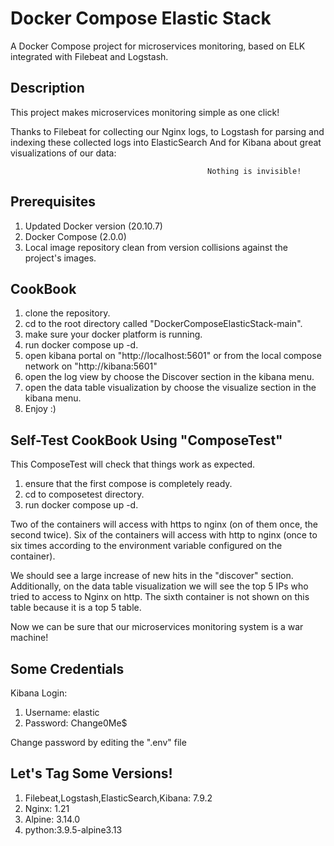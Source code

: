 # Docker Compose Elastic Stack
A Docker Compose project for microservices monitoring, based on ELK integrated with Filebeat and Logstash.

Description
------------------------------
This project makes microservices monitoring simple as one click!

Thanks to Filebeat for collecting our Nginx logs,
to Logstash for parsing and indexing these collected logs into ElasticSearch
And for Kibana about great visualizations of our data:

                                                Nothing is invisible! 

Prerequisites
------------
1. Updated Docker version (20.10.7)
2. Docker Compose (2.0.0)
2. Local image repository clean from version collisions against the project's images.


CookBook
------------------------------
1. clone the repository.
2. cd to the root directory called "DockerComposeElasticStack-main".
3. make sure your docker platform is running.
4. run docker compose up -d.
5. open kibana portal on "http://localhost:5601" or from the local compose network on "http://kibana:5601"
6. open the log view by choose the Discover section in the kibana menu.
7. open the data table visualization by choose the visualize section in the kibana menu.
5. Enjoy :)

Self-Test CookBook Using "ComposeTest"
------------------------------
This ComposeTest will check that things work as expected.
1. ensure that the first compose is completely ready.
1. cd to composetest directory.
2. run docker compose up -d.

Two of the containers will access with https to nginx (on of them once, the second twice).
Six of the containers will access with http to nginx (once to six times according to the environment variable configured on the container).

We should see a large increase of new hits in the "discover" section.
Additionally, on the data table visualization we will see the top 5 IPs who tried to access to Nginx on http.
The sixth container is not shown on this table because it is a top 5 table.

Now we can be sure that our microservices monitoring system is a war machine!

Some Credentials
------------------------------
Kibana Login:
1. Username: elastic
2. Password: Change0Me$

Change password by editing the ".env" file

Let's Tag Some Versions!
------------------------------
1. Filebeat,Logstash,ElasticSearch,Kibana: 7.9.2
2. Nginx: 1.21
3. Alpine: 3.14.0
4. python:3.9.5-alpine3.13

